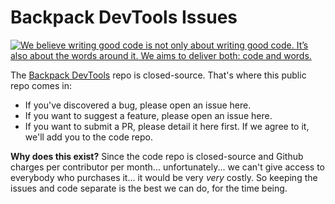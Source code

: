 # Backpack DevTools Issues

<a href="https://github.com/the-whole-fruit/manifesto"><img src="https://img.shields.io/badge/writing%20standard-the%20whole%20fruit-brightgreen" title="We believe writing good code is not only about writing good code. It’s also about the words around it. We aims to deliver both: code and words."></a>

The [Backpack DevTools](https://github.com/Laravel-Backpack/DevTools) repo is closed-source. That's where this public repo comes in:

- If you've discovered a bug, please open an issue here.
- If you want to suggest a feature, please open an issue here. 
- If you want to submit a PR, please detail it here first. If we agree to it, we'll add you to the code repo.

**Why does this exist?** Since the code repo is closed-source and Github charges per contributor per month... unfortunately... we can't give access to everybody who purchases it... it would be very _very_ costly. So keeping the issues and code separate is the best we can do, for the time being.
